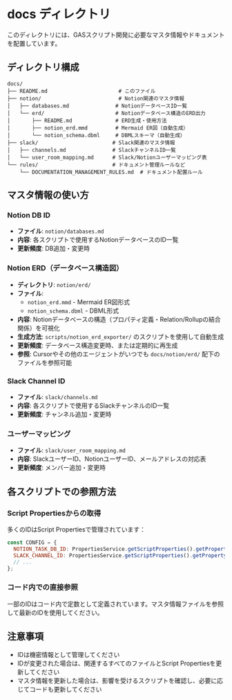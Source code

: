 # docs ディレクトリ

このディレクトリには、GASスクリプト開発に必要なマスタ情報やドキュメントを配置しています。

## ディレクトリ構成

```
docs/
├── README.md                       # このファイル
├── notion/                         # Notion関連のマスタ情報
│   ├── databases.md               # NotionデータベースID一覧
│   └── erd/                       # Notionデータベース構造のERD出力
│       ├── README.md              # ERD生成・使用方法
│       ├── notion_erd.mmd         # Mermaid ER図（自動生成）
│       └── notion_schema.dbml     # DBMLスキーマ（自動生成）
├── slack/                        # Slack関連のマスタ情報
│   ├── channels.md               # SlackチャンネルID一覧
│   └── user_room_mapping.md      # Slack/Notionユーザーマッピング表
└── rules/                        # ドキュメント管理ルールなど
    └── DOCUMENTATION_MANAGEMENT_RULES.md  # ドキュメント配置ルール
```

## マスタ情報の使い方

### Notion DB ID
- **ファイル**: `notion/databases.md`
- **内容**: 各スクリプトで使用するNotionデータベースのID一覧
- **更新頻度**: DB追加・変更時

### Notion ERD（データベース構造図）
- **ディレクトリ**: `notion/erd/`
- **ファイル**: 
  - `notion_erd.mmd` - Mermaid ER図形式
  - `notion_schema.dbml` - DBML形式
- **内容**: Notionデータベースの構造（プロパティ定義・Relation/Rollupの結合関係）を可視化
- **生成方法**: `scripts/notion_erd_exporter/` のスクリプトを使用して自動生成
- **更新頻度**: データベース構造変更時、または定期的に再生成
- **参照**: Cursorやその他のエージェントがいつでも `docs/notion/erd/` 配下のファイルを参照可能

### Slack Channel ID
- **ファイル**: `slack/channels.md`
- **内容**: 各スクリプトで使用するSlackチャンネルのID一覧
- **更新頻度**: チャンネル追加・変更時

### ユーザーマッピング
- **ファイル**: `slack/user_room_mapping.md`
- **内容**: SlackユーザーID、NotionユーザーID、メールアドレスの対応表
- **更新頻度**: メンバー追加・変更時

## 各スクリプトでの参照方法

### Script Propertiesからの取得
多くのIDはScript Propertiesで管理されています：

```javascript
const CONFIG = {
  NOTION_TASK_DB_ID: PropertiesService.getScriptProperties().getProperty('NOTION_TASK_DB_ID') || '',
  SLACK_CHANNEL_ID: PropertiesService.getScriptProperties().getProperty('SLACK_CHANNEL_ID') || '',
  // ...
};
```

### コード内での直接参照
一部のIDはコード内で定数として定義されています。マスタ情報ファイルを参照して最新のIDを使用してください。

## 注意事項

- IDは機密情報として管理してください
- IDが変更された場合は、関連するすべてのファイルとScript Propertiesを更新してください
- マスタ情報を更新した場合は、影響を受けるスクリプトを確認し、必要に応じてコードも更新してください


